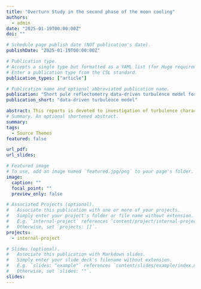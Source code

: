 ```yaml
---
title: "Overturn Study in the second phase of the moon cooling"
authors:
  - admin
date: "2025-01-19T00:00:00Z"
doi: ""

# Schedule page publish date (NOT publication's date).
publishDate: "2025-01-19T00:00:00Z"

# Publication type.
# Accepts a single type but formatted as a YAML list (for Hugo requirements).
# Enter a publication type from the CSL standard.
publication_types: ["article"]

# Publication name and optional abbreviated publication name.
publication: "Short pule reflectometry data-driven turbulence model for TEM mode in tokamaks "
publication_short: "data-driven turbulence model"

abstract: This reports is devoted to investigation of turbulence characteristics in the TCV tokamak using Short Pulse Reflectometry diagnostic and Machine Learning approach, focusing on Trapped Electron Mode (TEM) instabilities and their impact on radial transport. A 1D model initially provided insights, but a 2D model was developed to better account for curvature, incidence angle, and scattering effects. Using extensive CUWA code simulations, datasets were generated for both Gaussian and power spectrum turbulence structures accounting for various simulation parameters like the position of the cut-off the structures of turbulences. The 2D model achieved R2 scores of 0.92 for Gaussian and 0.89 for power spectrum tests, outperforming deeper neural networks. It effectively managed non-linear effects, delay characteristics, and cut-off layer shifts.
# Summary. An optional shortened abstract.
summary:
tags:
  - Source Themes
featured: false

url_pdf:
url_slides:

# Featured image
# To use, add an image named `featured.jpg/png` to your page's folder.
image:
  caption: ""
  focal_point: ""
  preview_only: false

# Associated Projects (optional).
#   Associate this publication with one or more of your projects.
#   Simply enter your project's folder or file name without extension.
#   E.g. `internal-project` references `content/project/internal-project/index.md`.
#   Otherwise, set `projects: []`.
projects:
  - internal-project

# Slides (optional).
#   Associate this publication with Markdown slides.
#   Simply enter your slide deck's filename without extension.
#   E.g. `slides: "example"` references `content/slides/example/index.md`.
#   Otherwise, set `slides: ""`.
slides:
---
```

